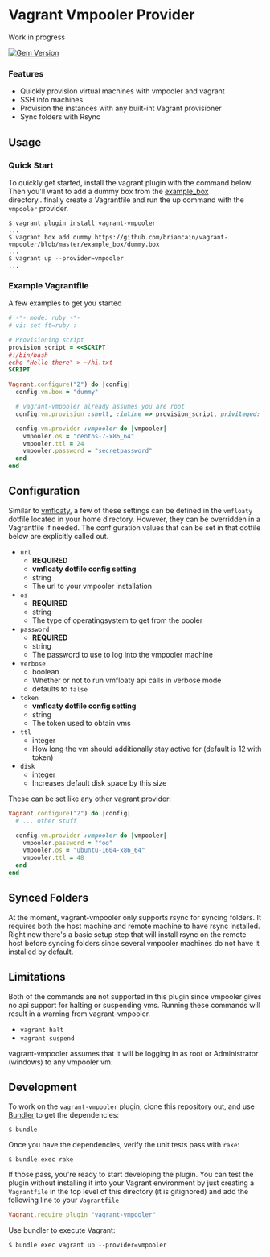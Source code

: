 # Vagrant Vmpooler Provider

Work in progress

[![Gem Version](https://badge.fury.io/rb/vagrant-vmpooler.svg)](https://badge.fury.io/rb/vagrant-vmpooler)

### Features

* Quickly provision virtual machines with vmpooler and vagrant
* SSH into machines
* Provision the instances with any built-int Vagrant provisioner
* Sync folders with Rsync

## Usage

### Quick Start

To quickly get started, install the vagrant plugin with the command below. Then you'll want to add a dummy box from the [example_box](example_box) directory...finally create a Vagrantfile and run the up command with the `vmpooler` provider.

```
$ vagrant plugin install vagrant-vmpooler
...
$ vagrant box add dummy https://github.com/briancain/vagrant-vmpooler/blob/master/example_box/dummy.box
...
$ vagrant up --provider=vmpooler
...
```

### Example Vagrantfile

A few examples to get you started

```ruby
# -*- mode: ruby -*-
# vi: set ft=ruby :

# Provisioning script
provision_script = <<SCRIPT
#!/bin/bash
echo "Hello there" > ~/hi.txt
SCRIPT

Vagrant.configure("2") do |config|
  config.vm.box = "dummy"

  # vagrant-vmpooler already assumes you are root
  config.vm.provision :shell, :inline => provision_script, privileged: false

  config.vm.provider :vmpooler do |vmpooler|
    vmpooler.os = "centos-7-x86_64"
    vmpooler.ttl = 24
    vmpooler.password = "secretpassword"
  end
end
```

## Configuration

Similar to [vmfloaty](https://github.com/briancain/vmfloaty#vmfloaty-dotfile), a few of these settings can be defined in the `vmfloaty` dotfile located in your home directory. However, they can be overridden in a Vagrantfile if needed. The configuration values that can be set in that dotfile below are explicitly called out.

* `url`
  + __REQUIRED__
  + __vmfloaty dotfile config setting__
  + string
  + The url to your vmpooler installation
* `os`
  + __REQUIRED__
  + string
  + The type of operatingsystem to get from the pooler
* `password`
  + __REQUIRED__
  + string
  + The password to use to log into the vmpooler machine
* `verbose`
  + boolean
  + Whether or not to run vmfloaty api calls in verbose mode
  + defaults to `false`
* `token`
  + __vmfloaty dotfile config setting__
  + string
  + The token used to obtain vms
* `ttl`
  + integer
  + How long the vm should additionally stay active for (default is 12 with token)
* `disk`
  + integer
  + Increases default disk space by this size

These can be set like any other vagrant provider:

```ruby
Vagrant.configure("2") do |config|
  # ... other stuff

  config.vm.provider :vmpooler do |vmpooler|
    vmpooler.password = "foo"
    vmpooler.os = "ubuntu-1604-x86_64"
    vmpooler.ttl = 48
  end
end
```

## Synced Folders

At the moment, vagrant-vmpooler only supports rsync for syncing folders. It requires both the host machine and remote machine to have rsync installed. Right now there's a basic setup step that will install rsync on the remote host before syncing folders since several vmpooler machines do not have it installed by default.

## Limitations

Both of the commands are not supported in this plugin since vmpooler gives no api support for halting or suspending vms. Running these commands will result in a warning from vagrant-vmpooler.

* `vagrant halt`
* `vagrant suspend`

vagrant-vmpooler assumes that it will be logging in as root or Administrator (windows) to any vmpooler vm.

## Development

To work on the `vagrant-vmpooler` plugin, clone this repository out, and use
[Bundler](http://gembundler.com) to get the dependencies:

```
$ bundle
```

Once you have the dependencies, verify the unit tests pass with `rake`:

```
$ bundle exec rake
```

If those pass, you're ready to start developing the plugin. You can test
the plugin without installing it into your Vagrant environment by just
creating a `Vagrantfile` in the top level of this directory (it is gitignored)
and add the following line to your `Vagrantfile`

```ruby
Vagrant.require_plugin "vagrant-vmpooler"
```
Use bundler to execute Vagrant:
```
$ bundle exec vagrant up --provider=vmpooler
```
